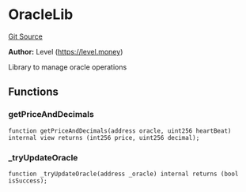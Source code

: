 # OracleLib
[Git Source](https://github.com/Level-Money/contracts/blob/8db01e6152f39f954577b5bcc8ca6a9c0b59a8cd/src/v2/common/libraries/OracleLib.sol)

**Author:**
Level (https://level.money)

Library to manage oracle operations


## Functions
### getPriceAndDecimals


```solidity
function getPriceAndDecimals(address oracle, uint256 heartBeat) internal view returns (int256 price, uint256 decimal);
```

### _tryUpdateOracle


```solidity
function _tryUpdateOracle(address _oracle) internal returns (bool isSuccess);
```

